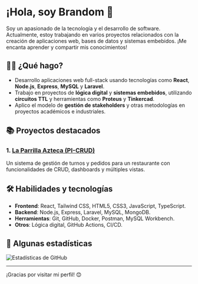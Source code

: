 # ¡Hola, soy Brandom 👋

Soy un apasionado de la tecnología y el desarrollo de software. Actualmente, estoy trabajando en varios proyectos relacionados con la creación de aplicaciones web, bases de datos y sistemas embebidos. ¡Me encanta aprender y compartir mis conocimientos!

## 🧑‍💻 ¿Qué hago?

- Desarrollo aplicaciones web full-stack usando tecnologías como **React**, **Node.js**, **Express**, **MySQL** y **Laravel**.
- Trabajo en proyectos de **lógica digital** y **sistemas embebidos**, utilizando **circuitos TTL** y herramientas como **Proteus** y **Tinkercad**.
- Aplico el modelo de **gestión de stakeholders** y otras metodologías en proyectos académicos e industriales.

## 📚 Proyectos destacados

### 1. **[La Parrilla Azteca (PI-CRUD)](https://github.com/NexusJC/PI-CRUD)**
   Un sistema de gestión de turnos y pedidos para un restaurante con funcionalidades de CRUD, dashboards y múltiples vistas.
   
## 🛠️ Habilidades y tecnologías

- **Frontend**: React, Tailwind CSS, HTML5, CSS3, JavaScript, TypeScript.
- **Backend**: Node.js, Express, Laravel, MySQL, MongoDB.
- **Herramientas**: Git, GitHub, Docker, Postman, MySQL Workbench.
- **Otros**: Lógica digital, GitHub Actions, CI/CD.


## 🔧 Algunas estadísticas

![Estadísticas de GitHub](https://github-readme-stats.vercel.app/api?username=tu-usuario&show_icons=true&hide_title=true&count_private=true&hide=prs&theme=radical)

---

¡Gracias por visitar mi perfil! 😊
